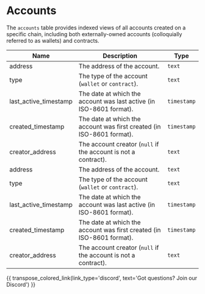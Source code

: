 # Accounts

The `accounts` table provides indexed views of all accounts created on a specific chain, including both externally-owned accounts (colloquially referred to as wallets) and contracts.

| Name                | Description                                                                 | Type        |
| --------- | --------- | --------------------------------------------------------------------------- |
| address | The address of the account. | `text` |
| type | The type of the account (`wallet` or `contract`). | `text` |
| last_active_timestamp | The date at which the account was last active (in ISO-8601 format). | `timestamp` |
| created_timestamp | The date at which the account was first created (in ISO-8601 format). | `timestamp` |
| creator_address | The account creator (`null` if the account is not a contract). | `text` |
| address | The address of the account. | `text` |
| type | The type of the account (`wallet` or `contract`). | `text` |
| last_active_timestamp | The date at which the account was last active (in ISO-8601 format). | `timestamp` |
| created_timestamp | The date at which the account was first created (in ISO-8601 format). | `timestamp` |
| creator_address | The account creator (`null` if the account is not a contract). | `text` |

{{ transpose_colored_link(link_type='discord', text='Got questions?  Join our Discord') }}
